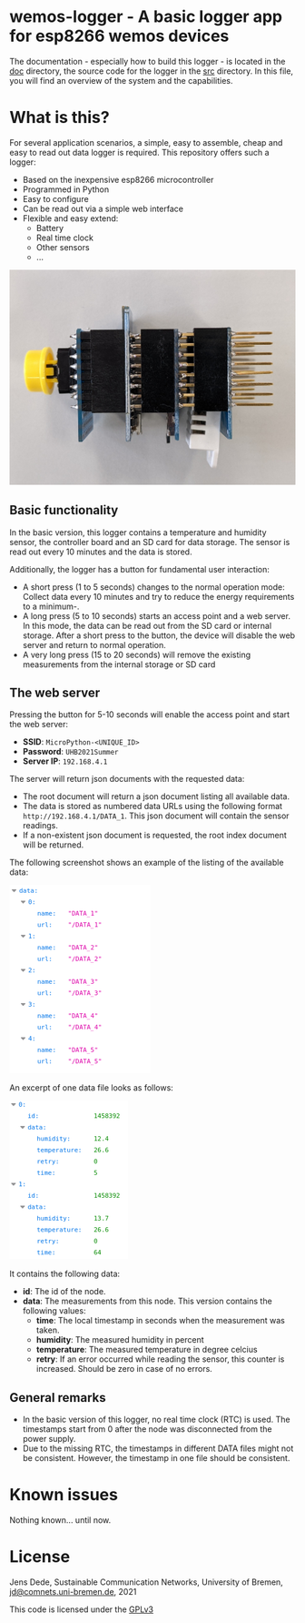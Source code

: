 # wemos-logger - A basic logger app for esp8266 wemos devices

The documentation - especially how to build this logger -  is located in the [doc](doc) directory, the source code for the logger in the [src](src) directory. In this file, you will find an overview of the system and the capabilities.

# What is this?

For several application scenarios, a simple, easy to assemble, cheap and easy to read out data logger is required. This repository offers such a logger:

* Based on the inexpensive esp8266 microcontroller
* Programmed in Python
* Easy to configure
* Can be read out via a simple web interface
* Flexible and easy extend:
    * Battery
    * Real time clock
    * Other sensors
    * ...

![The logger](doc/img/stack_complete_side.jpg  "The logger")

## Basic functionality

In the basic version, this logger contains a temperature and humidity sensor, the controller board and an SD card for data storage. The sensor is read out every 10 minutes and the data is stored.

Additionally, the logger has a button for fundamental user interaction:
* A short press (1 to 5 seconds) changes to the normal operation mode: Collect data every 10 minutes and try to reduce the energy requirements to a minimum-.
* A long press (5 to 10 seconds) starts an access point and a web server. In this mode, the data can be read out from the SD card or internal storage. After a short press to the button, the device will disable the web server and return to normal operation.
* A very long press (15 to 20 seconds) will remove the existing measurements from the internal storage or SD card

## The web server

Pressing the button for 5-10 seconds will enable the access point and start the web server:

* **SSID**: `MicroPython-<UNIQUE_ID>`
* **Password**: `UHB2021Summer`
* **Server IP**: `192.168.4.1`

The server will return json documents with the requested data:
* The root document will return a json document listing all available data.
* The data is stored as numbered data URLs using the following format `http://192.168.4.1/DATA_1`. This json document will contain the sensor readings.
* If a non-existent json document is requested, the root index document will be returned.

The following screenshot shows an example of the listing of the available data:

![The index of all available data](doc/img/screenshot_index.png  "The index of all available data")

An excerpt of one data file looks as follows:

![An excerpt of data file](doc/img/screenshot_datasets.png  "An excerpt of data file")

It contains the following data:

* **id**: The id of the node.
* **data**: The measurements from this node. This version contains the following values:
    * **time**: The local timestamp in seconds when the measurement was taken.
    * **humidity**: The measured humidity in percent
    * **temperature**: The measured temperature in degree celcius
    * **retry**: If an error occurred while reading the sensor, this counter is increased. Should be zero in case of no errors.



## General remarks

* In the basic version of this logger, no real time clock (RTC) is used. The timestamps start from 0 after the node was disconnected from the power supply.
* Due to the missing RTC, the timestamps in different DATA files might not be consistent. However, the timestamp in one file should be consistent.

# Known issues

Nothing known... until now.

# License

Jens Dede, Sustainable Communication Networks, University of Bremen, jd@comnets.uni-bremen.de, 2021

This code is licensed under the [GPLv3](LICENSE)
